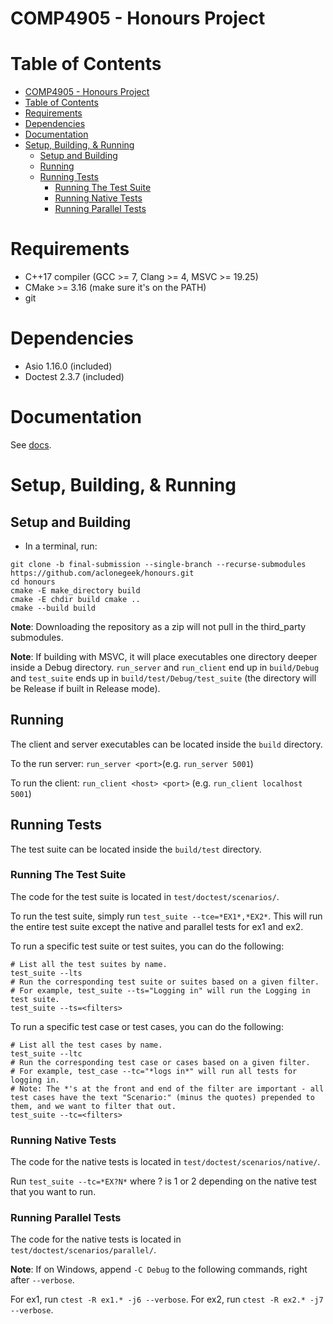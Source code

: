 # COMP4905 - Honours Project

# Table of Contents
- [COMP4905 - Honours Project](#comp4905---honours-project)
- [Table of Contents](#table-of-contents)
- [Requirements](#requirements)
- [Dependencies](#dependencies)
- [Documentation](#documentation)
- [Setup, Building, & Running](#setup-building--running)
    - [Setup and Building](#setup-and-building)
    - [Running](#running)
    - [Running Tests](#running-tests)
        - [Running The Test Suite](#running-the-test-suite)
        - [Running Native Tests](#running-native-tests)
        - [Running Parallel Tests](#running-parallel-tests)

# Requirements
- C++17 compiler (GCC >= 7, Clang >= 4, MSVC >= 19.25)
- CMake >= 3.16 (make sure it's on the PATH)
- git

# Dependencies
- Asio 1.16.0 (included)
- Doctest 2.3.7 (included)

# Documentation

See [docs](docs.md).

# Setup, Building, & Running
## Setup and Building
- In a terminal, run:
``` shell
git clone -b final-submission --single-branch --recurse-submodules https://github.com/aclonegeek/honours.git
cd honours
cmake -E make_directory build
cmake -E chdir build cmake ..
cmake --build build
```

**Note**: Downloading the repository as a zip will not pull in the third_party submodules.

**Note**: If building with MSVC, it will place executables one directory deeper inside a Debug directory. `run_server` and `run_client` end up in `build/Debug` and `test_suite` ends up in `build/test/Debug/test_suite` (the directory will be Release if built in Release mode).

## Running
The client and server executables can be located inside the `build` directory.

To the run server: `run_server <port>`(e.g. `run_server 5001`)

To run the client: `run_client <host> <port>` (e.g. `run_client localhost 5001`)

## Running Tests
The test suite can be located inside the `build/test` directory.

### Running The Test Suite
The code for the test suite is located in `test/doctest/scenarios/`.

To run the test suite, simply run `test_suite --tce=*EX1*,*EX2*`. This will run the entire test suite except the native and parallel tests for ex1 and ex2.

To run a specific test suite or test suites, you can do the following:
``` shell
# List all the test suites by name.
test_suite --lts
# Run the corresponding test suite or suites based on a given filter.
# For example, test_suite --ts="Logging in" will run the Logging in test suite.
test_suite --ts=<filters>
```

To run a specific test case or test cases, you can do the following:
``` shell
# List all the test cases by name.
test_suite --ltc
# Run the corresponding test case or cases based on a given filter.
# For example, test_case --tc="*logs in*" will run all tests for logging in.
# Note: The *'s at the front and end of the filter are important - all test cases have the text "Scenario:" (minus the quotes) prepended to them, and we want to filter that out.
test_suite --tc=<filters>
```

### Running Native Tests
The code for the native tests is located in `test/doctest/scenarios/native/`.

Run `test_suite --tc=*EX?N*` where ? is 1 or 2 depending on the native test that you want to run.

### Running Parallel Tests
The code for the native tests is located in `test/doctest/scenarios/parallel/`.

**Note**: If on Windows, append `-C Debug` to the following commands, right after `--verbose`.

For ex1, run `ctest -R ex1.* -j6 --verbose`.
For ex2, run `ctest -R ex2.* -j7 --verbose`.
